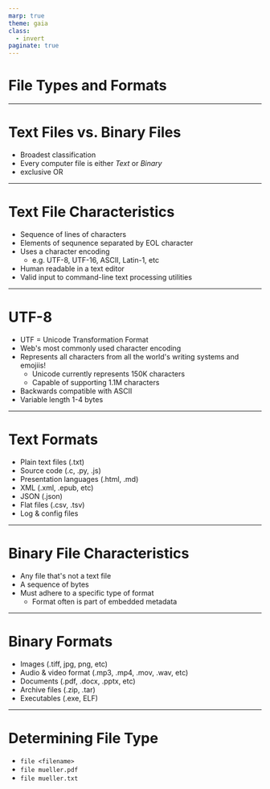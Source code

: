 ```yaml
---
marp: true
theme: gaia
class:
  - invert
paginate: true
---
```

<!-- _class: lead -->
# File Types and Formats
---
# Text Files vs. Binary Files
* Broadest classification 
* Every computer file is either _Text_ or _Binary_
* exclusive OR
---
# Text File Characteristics
* Sequence of lines of characters
* Elements of sequnence separated by EOL character
* Uses a character encoding 
   *  e.g. UTF-8, UTF-16, ASCII,   Latin-1, etc
* Human readable in a text editor 
* Valid input to command-line text processing utilities  
---
# UTF-8
* UTF = Unicode Transformation Format
* Web's most commonly used character encoding
* Represents all characters from all the world's writing systems and emojiis!
   * Unicode currently represents 150K characters
   * Capable of supporting 1.1M characters
* Backwards compatible with ASCII
* Variable length 1-4 bytes
---
# Text Formats
* Plain text files (.txt)
* Source code (.c, .py, .js)
* Presentation languages (.html, .md)
* XML  (.xml, .epub, etc)
* JSON (.json)
* Flat files (.csv, .tsv)
* Log & config files
---
# Binary File Characteristics
* Any file that's not a text file
* A sequence of bytes
* Must adhere to a specific type of format
    * Format often is part of embedded metadata
---
# Binary Formats
* Images (.tiff, jpg, png, etc)
* Audio & video format (.mp3, .mp4, .mov, .wav, etc)
* Documents (.pdf, .docx, .pptx, etc)
* Archive files (.zip, .tar)
* Executables (.exe, ELF)
---
# Determining File Type 
* `file <filename>`
* `file mueller.pdf`
* `file mueller.txt`





